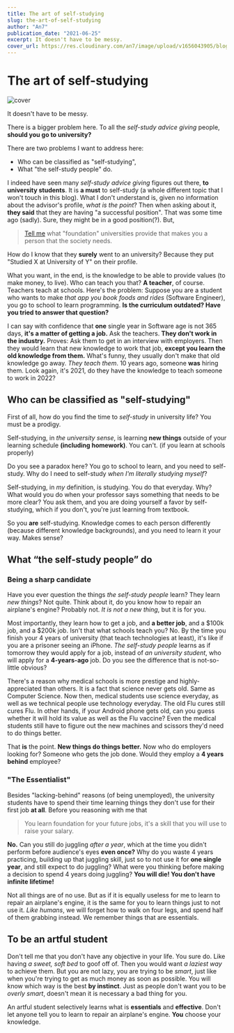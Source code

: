 ```yaml
---
title: The art of self-studying
slug: the-art-of-self-studying
author: "An7"
publication_date: "2021-06-25"
excerpt: It doesn't have to be messy.
cover_url: https://res.cloudinary.com/an7/image/upload/v1656043905/blog/book-and-pen_vovlqo.jpg
---
```


# The art of self-studying

![cover](https://res.cloudinary.com/an7/image/upload/v1656043905/blog/book-and-pen_vovlqo.jpg)

It doesn't have to be messy.

There is a bigger problem here. To all the _self-study advice giving_ people,
**should you go to university?**

There are two problems I want to address here:

- Who can be classified as "self-studying",
- What "the self-study people" do.

I indeed have seen many _self-study advice giving_ figures out there, **to
university students**. It is **a must** to self-study (a whole different topic
that I won't touch in this blog). What I don't understand is, given no
information about the advisor's profile, _what is the point_? Then when asking
about it, **they said** that they are having "a successful position". That was
some time ago (sadly). Sure, they might be in a good position(?). But,

> [Tell me](mailto:xuanan2001@gmail.com) what "foundation" universities provide
> that makes you a person that the society needs.

How do I know that they **surely** went to an university? Because they put
"Studied X at University of Y" on their profile.

What you want, in the end, is the knowledge to be able to provide values (to
make money, to live). Who can teach you that? **A teacher**, of course. Teachers
teach at schools. Here's the problem: Suppose you are a student who wants to
make _that app you book foods and rides_ (Software Engineer), you go to school
to learn programming. **Is the curriculum outdated? Have you tried to answer
that question?**

I can say with confidence that **one** single year in Software age is not 365
days, **it's a matter of getting a job.** Ask the teachers. **They don't work in
the industry.** Proves: Ask them to get in an interview with employers. Then
they would learn that new knowledge to work that job, **except you learn the old
knowledge from them.** What's funny, they usually don't make that old knowledge
go away. _They teach them_. 10 years ago, someone **was** hiring them. Look
again, it's 2021, do they have the knowledge to teach someone to work in 2022?

## Who can be classified as "self-studying"

First of all, how do you find the time to _self-study_ in university life? You
must be a prodigy.

Self-studying, in _the university sense_, is learning **new things** outside of
your learning schedule **(including homework)**. You can't. (if you learn at
schools properly)

Do you see a paradox here? You go to school to learn, and you need to
self-study. Why do I need to self-study _when I'm literally studying myself_?

Self-studying, in _my_ definition, is studying. You do that everyday. Why? What
would you do when your professor says something that needs to be more clear? You
ask them, and you are doing yourself a favor by self-studying, which if you
don't, you're just learning from textbook.

So you **are** self-studying. Knowledge comes to each person differently
(because different knowledge backgrounds), and you need to learn it your way.
Makes sense?

## What “the self-study people” do

### Being a sharp candidate

Have you ever question the things _the self-study people_ learn? They learn _new
things_? Not quite. Think about it, do you know how to repair an airplane's
engine? Probably not. _It is not a new thing_, but it is for you.

Most importantly, they learn how to get a job, and **a better job**, and a $100k
job, and a $200k job. Isn't that what schools teach you? No. By the time you
finish your 4 years of university (that teach technologies at least), it's like
if you are a prisoner seeing an iPhone. _The self-study people_ learns as if
tomorrow they would apply for a job, instead of _an university student_, who
will apply for a **4-years-ago** job. Do you see the difference that is
not-so-little obvious?

There's a reason why medical schools is more prestige and highly-appreciated
than others. It is a fact that science never gets old. Same as Computer Science.
Now then, medical students use science everyday, as well as we technical people
use technology everyday. The old Flu cures still cures Flu. In other hands, if
your Android phone gets old, can you guess whether it will hold its value as
well as the Flu vaccine? Even the medical students still have to figure out the
new machines and scissors they'd need to do things better.

That **is** the point. **New things do things better.** Now who do employers
looking for? Someone who gets the job done. Would they employ a **4 years
behind** employee?

### "The Essentialist"

Besides "lacking-behind" reasons (of being unemployed), the university students
have to spend their time learning things they don't use for their first job **at
all**. Before you reasoning with me that

> You learn foundation for your future jobs, it's a skill that you will use to
> raise your salary.

**No.** Can you still do juggling _after a year_, which at the time you didn't
perform before audience's eyes **even once?** Why do you waste 4 years
practicing, building up that juggling skill, just so to not use it for **one
single year**, and still expect to do juggling? What were you thinking before
making a decision to spend 4 years doing juggling? **You will die! You don't
have infinite lifetime!**

Not all things are of no use. But as if it is equally useless for me to learn to
repair an airplane's engine, it is the same for you to learn things just to not
use it. _Like humans_, we will forget how to walk on four legs, and spend half
of them grabbing instead. We remember things that are essentials.

## To be an artful student

Don't tell me that you don't have any objective in your life. You sure do. Like
having _a sweet, soft bed_ to goof off of. Then you would want _a laziest way_
to achieve them. But you are not lazy, you are trying to be _smart_, just like
when you're trying to get as much money as soon as possible. You will know which
way is the best **by instinct**. Just as people don't want you to be _overly
smart_, doesn't mean it is necessary a bad thing for you.

An artful student selectively learns what is **essentials** and **effective**.
Don't let anyone tell you to learn to repair an airplane's engine. **You**
choose your knowledge.
